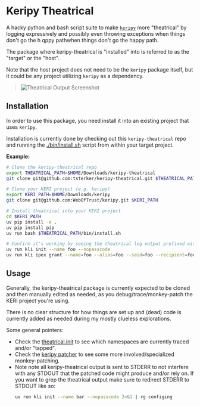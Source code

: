 # Keripy Theatrical

A hacky python and bash script suite to make [`keripy`](https://github.com/WebOfTrust/keripy) more "theatrical" by logging expressively and possibly even throwing exceptions when things don't go the h qppy pathwhen things don't go the happy path.

The package where keripy-theatrical is "installed" into is referred to as the "target" or the "host".

Note that the host project does not need to be the `keripy` package itself, but it could be any project utilizing `keripy` as a dependency.

> ![Theatrical Output Screenshot](./docs/screenshot.png)

## Installation

In order to use this package, you need install it into an existing project that uses `keripy`.

Installation is currently done by checking out this `keripy-theatrical` repo and running the [./bin/install.sh](bin/install.sh) script from within your target project.

**Example:**
```bash
# Clone the keripy-theatrical repo
export THEATRICAL_PATH=$HOME/Downloads/keripy-theatrical
git clone git@github.com:tsterker/keripy-theatrical.git $THEATRICAL_PATH

# Clone your KERI project (e.g. keripy)
export KERI_PATH=$HOME/Downloads/keripy
git clone git@github.com:WebOfTrust/keripy.git $KERI_PATH

# Install theatrical into your KERI project
cd $KERI_PATH
uv pip install -e .
uv pip install pip
uv run bash $THEATRICAL_PATH/bin/install.sh

# Confirm it's working by seeing the theatrical log output prefixed with 🎭
uv run kli init --name foo --nopasscode
uv run kli ipex grant --name=foo --alias=foo --said=foo --recipient=foo
```

## Usage

Generally, the keripy-theatrical package is currently expected to be cloned and then manually edited as needed, as you debug/trace/monkey-patch the KERI project you're using.

There is no clear structure for how things are set up and (dead) code is currently added as needed during my mostly clueless explorations.

Some general pointers:

- Check the [theatrical.init](src/keripy_theatrical/theatrical.py) to see which namespaces are currently traced and/or "tapped".
- Check the [keripy patcher](src/keripy_theatrical/patchers/keripy.py) to see some more involved/specialized monkey-patching.
- Note note all keripy-theatrical output is sent to STDERR to not interfere with any STDOUT that the patched code might produce and/or rely on. If you want to grep the theatrical output make sure to redirect STDERR to STDOUT like so:
  ```bash
  uv run kli init --name bar --nopasscode 2>&1 | rg configing
  ```
